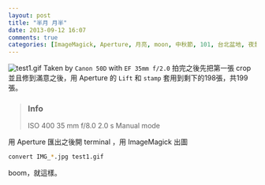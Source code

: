 ```yaml
---
layout: post
title: "半月 月半"
date: 2013-09-12 16:07
comments: true
categories: [ImageMagick, Aperture, 月亮, moon, 中秋節, 101, 台北盆地, 夜景]
---
```


![test1.gif](/assets/img/GPERLPn9QoKWqqUzTbAJ_test1.gif)
Taken by `Canon 50D` with `EF 35mm f/2.0`
拍完之後先把第一張 crop 並且修到滿意之後，用 Aperture 的 `Lift` 和 `stamp` 套用到剩下的198張，共199張。

> ### Info
> ISO 400
> 35 mm
> f/8.0
> 2.0 s
> Manual mode

用 Aperture 匯出之後開 terminal ，用 ImageMagick 出圖

```bash
convert IMG_*.jpg test1.gif
```

boom，就這樣。